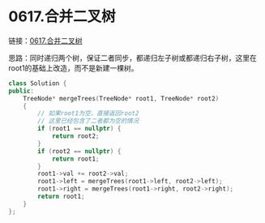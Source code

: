 # 0617.合并二叉树

链接：[0617.合并二叉树](https://leetcode.cn/problems/merge-two-binary-trees/)

思路：同时递归两个树，保证二者同步，都递归左子树或都递归右子树，这里在root1的基础上改造，而不是新建一棵树。

```c++
class Solution {
public:
    TreeNode* mergeTrees(TreeNode* root1, TreeNode* root2)
    {
        // 如果root1为空，直接返回root2
        // 这里已经包含了二者都为空的情况
        if (root1 == nullptr) {
            return root2;
        }
        if (root2 == nullptr) {
            return root1;
        }
        root1->val += root2->val;
        root1->left = mergeTrees(root1->left, root2->left);
        root1->right = mergeTrees(root1->right, root2->right);
        return root1;
    }
};

```
